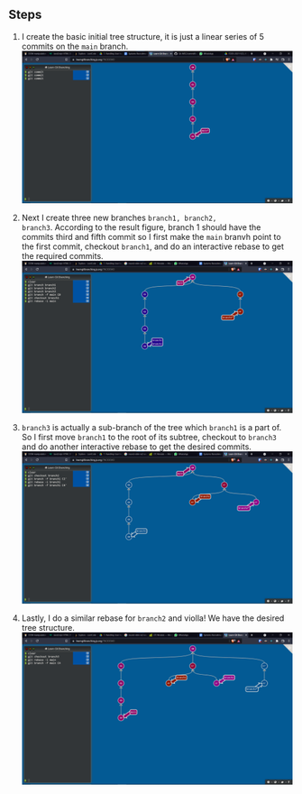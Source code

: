 ## Steps

1) I create the basic initial tree structure, it is just a linear series of 5 commits on the <code>main</code> branch.
   ![step 1](Step1.png)

2) Next I create three new branches <code>branch1, branch2, branch3</code>. According to the result figure, branch 1 should have the commits third and fifth commit so I first make the <code>main</code> branvh point to the first commit, checkout <code>branch1</code>, and do an interactive rebase to get the required commits.
    ![step 2](Step2.png)

3) <code>branch3</code> is actually a sub-branch of the tree which <code>branch1</code> is a part of. So I first move <code>branch1</code> to the root of its subtree, checkout to <code>branch3</code> and do another interactive rebase to get the desired commits.
    ![step 3](Step3.png)

4) Lastly, I do a similar rebase for <code>branch2</code> and violla! We have the desired tree structure.
    ![step 4](Step4.png)
